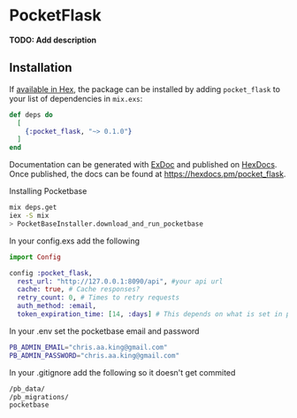 # PocketFlask

**TODO: Add description**

## Installation

If [available in Hex](https://hex.pm/docs/publish), the package can be installed
by adding `pocket_flask` to your list of dependencies in `mix.exs`:

```elixir
def deps do
  [
    {:pocket_flask, "~> 0.1.0"}
  ]
end
```

Documentation can be generated with [ExDoc](https://github.com/elixir-lang/ex_doc)
and published on [HexDocs](https://hexdocs.pm). Once published, the docs can
be found at <https://hexdocs.pm/pocket_flask>.

Installing Pocketbase

```bash
mix deps.get
iex -S mix
> PocketBaseInstaller.download_and_run_pocketbase
```

In your config.exs add the following

```elixir
import Config

config :pocket_flask,
  rest_url: "http://127.0.0.1:8090/api", #your api url
  cache: true, # Cache responses?
  retry_count: 0, # Times to retry requests
  auth_method: :email,
  token_expiration_time: [14, :days] # This depends on what is set in pocketbase
```

In your .env set the pocketbase email and password

```bash
PB_ADMIN_EMAIL="chris.aa.king@gmail.com"
PB_ADMIN_PASSWORD="chris.aa.king@gmail.com"
```

In your .gitignore add the following so it doesn't get commited

```bash
/pb_data/
/pb_migrations/
pocketbase
```
